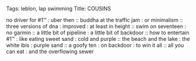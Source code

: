 Tags: leblon, lap swimming
Title: COUSINS
  
no driver for #1™ : uber then :: buddha at the traffic jam : or minimalism :: three versions of dna : improved : at least in height :: swim on seventeen : no garmin :: a little bit of pipeline : a little bit of backdoor :: how to entertain #1™ : like eating sweet sand : cold and purple :: the beach and the lake : the white ibis : purple sand :: a goofy ten : on backdoor : to win it all :: all you can eat : and the overflowing sewer